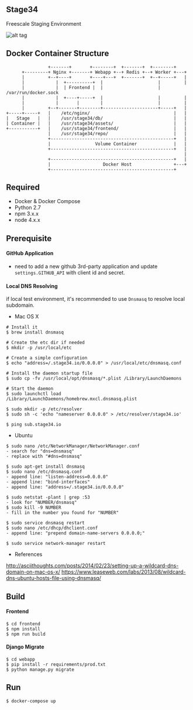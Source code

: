 ## Stage34
Freescale Staging Environment

![alt tag](http://g.recordit.co/0J84vWlwC5.gif)

## Docker Container Structure

                    +-------+       +--------+  +-------+  +--------+
          +---------+ Nginx +-------+ Webapp +--+ Redis +--+ Worker +---+
          |         +--+----+       +----+---+  +-------+  +--+-----+   |
          |            |  +----------+  |                     |         |
          |            |  | Frontend |  |                     | /var/run/docker.sock
          |            |  +----+-----+  |                     |         |
          |            |       |        |                     |         |
          |         +--+-------+--------+---------------------+-----+   |
    +-----+-----+   |    /etc/nginx/                                |   |
    |   Stage   |   |    /usr/stage34/db/                           |   |
    | Container |   |    /usr/stage34/assets/                       |   |
    +-----------+   |    /usr/stage34/frontend/                     |   |
                    |    /usr/stage34/repo/                         |   |
                    +-----------------------------------------------+   |
                    |                 Volume Container              |   |
                    +-----------------------------------------------+   |
                                                                        |
                    +-----------------------------------------------+   |
                    |                    Docker Host                +---+
                    +-----------------------------------------------+

## Required
- Docker & Docker Compose
- Python 2.7
- npm 3.x.x
- node 4.x.x


## Prerequisite
#### GitHub Application
- need to add a new github 3rd-party application and update `settings.GITHUB_API` with client id and secret.

#### Local DNS Resolving
if local test environment, it's recommended to use `Dnsmasq` to resolve local subdomain.

- Mac OS X
```
# Install it
$ brew install dnsmasq

# Create the etc dir if needed
$ mkdir -p /usr/local/etc

# Create a simple configuration
$ echo "address=/.stage34.io/0.0.0.0" > /usr/local/etc/dnsmasq.conf

# Install the daemon startup file
$ sudo cp -fv /usr/local/opt/dnsmasq/*.plist /Library/LaunchDaemons

# Start the daemon
$ sudo launchctl load /Library/LaunchDaemons/homebrew.mxcl.dnsmasq.plist

$ sudo mkdir -p /etc/resolver
$ sudo sh -c 'echo "nameserver 0.0.0.0" > /etc/resolver/stage34.io'

$ ping sub.stage34.io
```

- Ubuntu
```
$ sudo nano /etc/NetworkManager/NetworkManager.conf
- search for "dns=dnsmasq"
- replace with "#dns=dnsmasq"

$ sudo apt-get install dnsmasq
$ sudo nano /etc/dnsmasq.conf
- append line: "listen-address=0.0.0.0"
- append line: "bind-interfaces"
- append line: "address=/.stage34.io/0.0.0.0"

$ sudo netstat -plant | grep :53
- look for "NUMBER/dnsmasq"
$ sudo kill -9 NUMBER
- fill in the number you found for "NUMBER"

$ sudo service dnsmasq restart
$ sudo nano /etc/dhcp/dhclient.conf
- append line: "prepend domain-name-servers 0.0.0.0;"

$ sudo service network-manager restart
```

- References

http://asciithoughts.com/posts/2014/02/23/setting-up-a-wildcard-dns-domain-on-mac-os-x/
https://www.leaseweb.com/labs/2013/08/wildcard-dns-ubuntu-hosts-file-using-dnsmasq/


## Build
#### Frontend
```
$ cd frontend
$ npm install
$ npm run build
```

#### Django Migrate
```
$ cd webapp
$ pip install -r requirements/prod.txt
$ python manage.py migrate
```

## Run
```
$ docker-compose up
```

